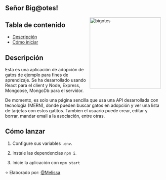 <h2> Señor Big@otes!</h2>

<img align='right' src="https://github.com/MelissaMelendez15/asset/blob/main/cat.png" alt="bigotes" width="230">

## Tabla de contenido

- [Descripción](#descripción)
- [Cómo iniciar](#cómo-iniciar)

## Descripción

Esta es una aplicación de adopción de gatos de ejemplo para fines de aprendizaje. Se ha desarrollado usando React para el client y Node, Express, Mongoose, MongoDb para el servidor.

De momento, es solo una página sencilla que usa una API desarrollada con tecnologia (MERN), donde pueden buscar gatos en adopción y ver una lista de tarjetas con estos gatitos. Tambien el usuario puede crear, editar y borrar, mandar email a la asociación, entre otras.

## Cómo lanzar

1. Configure sus variables `.env`.

2. Instale las dependencias `npm i`.

3. Inicie la aplicación con `npm start`


⭐️ Elaborado por: [@Melissa](https://github.com/)
